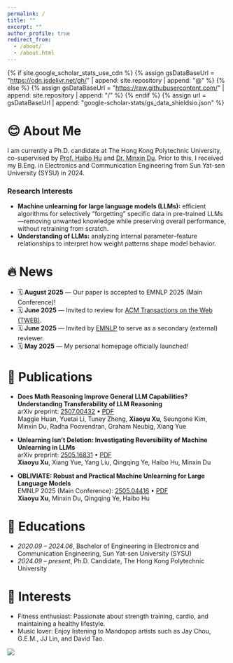 ```yaml
---
permalink: /
title: ""
excerpt: ""
author_profile: true
redirect_from: 
  - /about/
  - /about.html
---
```


{% if site.google_scholar_stats_use_cdn %}
{% assign gsDataBaseUrl = "https://cdn.jsdelivr.net/gh/" | append: site.repository | append: "@" %}
{% else %}
{% assign gsDataBaseUrl = "https://raw.githubusercontent.com/" | append: site.repository | append: "/" %}
{% endif %}
{% assign url = gsDataBaseUrl | append: "google-scholar-stats/gs_data_shieldsio.json" %}

<span id='index'></span>

# 😊 About Me 

I am currently a Ph.D. candidate at The Hong Kong Polytechnic University, co-supervised by [Prof. Haibo Hu](https://haibohu.org/) and [Dr. Minxin Du](https://duminxin.github.io/). Prior to this, I received my B.Eng. in Electronics and Communication Engineering from Sun Yat-sen University (SYSU) in 2024.  

### Research Interests

- **Machine unlearning for large language models (LLMs):** efficient algorithms for selectively “forgetting” specific data in pre-trained LLMs—removing unwanted knowledge while preserving overall performance, without retraining from scratch.  
- **Understanding of LLMs:** analyzing internal parameter–feature relationships to interpret how weight patterns shape model behavior.

  
# 🔥 News

- 🗓️ **August 2025** — Our paper is accepted to EMNLP 2025 (Main Conference)!
- 🗓️ **June 2025** — Invited to review for [ACM Transactions on the Web (TWEB)](https://dl.acm.org/journal/tweb).
- 🗓️ **June 2025** — Invited by [EMNLP](https://2025.emnlp.org/) to serve as a secondary (external) reviewer.
- 🗓️ **May 2025** — My personal homepage officially launched!


# 📝 Publications 
- **Does Math Reasoning Improve General LLM Capabilities? Understanding Transferability of LLM Reasoning**  
  arXiv preprint: [2507.00432](https://arxiv.org/abs/2507.00432) • [PDF](https://arxiv.org/pdf/2507.00432)  
 Maggie Huan, Yuetai Li, Tuney Zheng, **Xiaoyu Xu**, Seungone Kim, Minxin Du, Radha Poovendran, Graham Neubig, Xiang Yue

- **Unlearning Isn't Deletion: Investigating Reversibility of Machine Unlearning in LLMs**  
  arXiv preprint: [2505.16831](https://arxiv.org/abs/2505.16831) • [PDF](https://arxiv.org/pdf/2505.16831.pdf)  
  **Xiaoyu Xu**, Xiang Yue, Yang Liu, Qingqing Ye, Haibo Hu, Minxin Du
  
- **OBLIVIATE: Robust and Practical Machine Unlearning for Large Language Models**  
  EMNLP 2025 (Main Conference): [2505.04416](https://arxiv.org/abs/2505.04416) • [PDF](https://arxiv.org/pdf/2505.04416.pdf)  
  **Xiaoyu Xu**, Minxin Du, Qingqing Ye, Haibo Hu
  
# 📖 Educations
- *2020.09 – 2024.06*, Bachelor of Engineering in Electronics and Communication Engineering, Sun Yat-sen University (SYSU)  
- *2024.09 – present*, Ph.D. Candidate, The Hong Kong Polytechnic University 


# 🎯 Interests
- Fitness enthusiast: Passionate about strength training, cardio, and maintaining a healthy lifestyle.  
- Music lover: Enjoy listening to Mandopop artists such as Jay Chou, G.E.M., JJ Lin, and David Tao.  

 <a href="https://clustrmaps.com/site/1c73j"  title="ClustrMaps"><img src="//www.clustrmaps.com/map_v2.png?d=EsVhO2oJdnAEt2aXO6s9mWYkyN16gPxWAWyR7ALlNyc&cl=ffffff" /></a>
